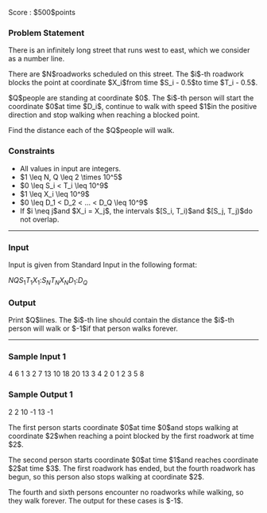 
<div>

<span>

<span>

<p>
Score : $500$points
</p>

<div>

<section>

### **Problem Statement**

<p>
There is an infinitely long street that runs west to east, which we consider as a number line.
</p>

<p>
There are $N$roadworks scheduled on this street.
The $i$-th roadwork blocks the point at coordinate $X_i$from time $S_i - 0.5$to time $T_i - 0.5$.
</p>

<p>
$Q$people are standing at coordinate $0$. The $i$-th person will start the coordinate $0$at time $D_i$, continue to walk with speed $1$in the positive direction and stop walking when reaching a blocked point.
</p>

<p>
Find the distance each of the $Q$people will walk.
</p>

</section>

</div>

<div>

<section>

### **Constraints**

<ul>

<li>
All values in input are integers.
</li>

<li>
$1 \leq N, Q \leq 2 \times 10^5$
</li>

<li>
$0 \leq S_i < T_i \leq 10^9$
</li>

<li>
$1 \leq X_i \leq 10^9$
</li>

<li>
$0 \leq D_1 < D_2 < ... < D_Q \leq 10^9$
</li>

<li>
If $i \neq j$and $X_i = X_j$, the intervals $[S_i, T_i)$and $[S_j, T_j)$do not overlap.
</li>

</ul>

</section>

</div>

---

<div>

<div>

<section>

### **Input**

<p>
Input is given from Standard Input in the following format:
</p>

<div>

$N$$Q$$S_1$$T_1$$X_1$$:$$S_N$$T_N$$X_N$$D_1$$:$$D_Q$
</div>

</section>

</div>

<div>

<section>

### **Output**

<p>
Print $Q$lines. The $i$-th line should contain the distance the $i$-th person will walk or $-1$if that person walks forever.
</p>

</section>

</div>

</div>

---

<div>

<section>

### **Sample Input 1**

<div>

4 6
1 3 2
7 13 10
18 20 13
3 4 2
0
1
2
3
5
8

</div>

</section>

</div>

<div>

<section>

### **Sample Output 1**

<div>

2
2
10
-1
13
-1

</div>

<p>
The first person starts coordinate $0$at time $0$and stops walking at coordinate $2$when reaching a point blocked by the first roadwork at time $2$.
</p>

<p>
The second person starts coordinate $0$at time $1$and reaches coordinate $2$at time $3$. The first roadwork has ended, but the fourth roadwork has begun, so this person also stops walking at coordinate $2$.
</p>

<p>
The fourth and sixth persons encounter no roadworks while walking, so they walk forever. The output for these cases is $-1$.
</p>

</section>

</div>

</span>

</span>

</div>
